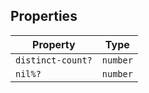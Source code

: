 ## Properties

| Property                                      | Type     |
| --------------------------------------------- | -------- |
| <a id="distinct-count"></a> `distinct-count?` | `number` |
| <a id="nil"></a> `nil%?`                      | `number` |
